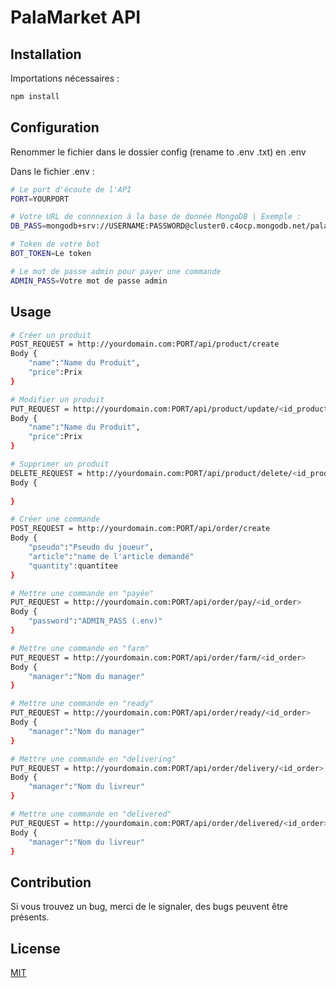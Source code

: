# PalaMarket API

## Installation

Importations nécessaires :

```bash
npm install
```

## Configuration

Renommer le fichier dans le dossier config (rename to .env .txt) en .env

Dans le fichier .env :

```bash
# Le port d'écoute de l'API
PORT=YOURPORT

# Votre URL de connnexion à la base de donnée MongoDB | Exemple :
DB_PASS=mongodb+srv://USERNAME:PASSWORD@cluster0.c4ocp.mongodb.net/palamarket

# Token de votre bot
BOT_TOKEN=Le token

# Le mot de passe admin pour payer une commande
ADMIN_PASS=Votre mot de passe admin
```

## Usage

```bash
# Créer un produit 
POST_REQUEST = http://yourdomain.com:PORT/api/product/create
Body {
    "name":"Name du Produit",
    "price":Prix
}

# Modifier un produit 
PUT_REQUEST = http://yourdomain.com:PORT/api/product/update/<id_product>
Body {
    "name":"Name du Produit",
    "price":Prix
}

# Supprimer un produit 
DELETE_REQUEST = http://yourdomain.com:PORT/api/product/delete/<id_product>
Body {
    
}

# Créer une commande 
POST_REQUEST = http://yourdomain.com:PORT/api/order/create
Body {
    "pseudo":"Pseudo du joueur",
    "article":"name de l'article demandé"
    "quantity":quantitee
}

# Mettre une commande en "payée"
PUT_REQUEST = http://yourdomain.com:PORT/api/order/pay/<id_order>
Body {
    "password":"ADMIN_PASS (.env)"
}

# Mettre une commande en "farm"
PUT_REQUEST = http://yourdomain.com:PORT/api/order/farm/<id_order>
Body {
    "manager":"Nom du manager"
}

# Mettre une commande en "ready"
PUT_REQUEST = http://yourdomain.com:PORT/api/order/ready/<id_order>
Body {
    "manager":"Nom du manager"
}

# Mettre une commande en "delivering"
PUT_REQUEST = http://yourdomain.com:PORT/api/order/delivery/<id_order>
Body {
    "manager":"Nom du livreur"
}

# Mettre une commande en "delivered"
PUT_REQUEST = http://yourdomain.com:PORT/api/order/delivered/<id_order>
Body {
    "manager":"Nom du livreur"
}
```

## Contribution
Si vous trouvez un bug, merci de le signaler, des bugs peuvent être présents.

## License
[MIT](https://choosealicense.com/licenses/mit/)
